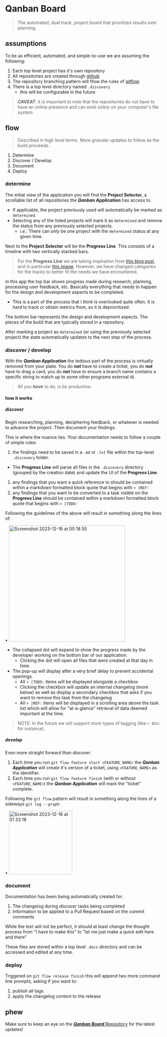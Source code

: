 # Qanban Board
> The automated, dual track, project board that prioritzes results over planning.

## assumptions
To be as efficient, automated, and simple-to-use we are assuming the following:
1. Each top level project has it's own repository
1. All repositories are created through [github](https://www.github.com)
1. The repository branching pattern will fllow the rules of [gitflow](https://danielkummer.github.io/git-flow-cheatsheet/)
1. There is a top level directory named `.discovery`
    - this will be configurable in the future

> _**CAVEAT**_: it is important to note that the repositories do not have to have an online presence and can exist _solely_ on your computer's file system.

## flow
> Described in high level terms. More granular updates to follow as the build proceeds.

1. Determine
1. Discover / Develop
1. Document
1. Deploy

### determine
The initial view of the application you will find the **Project Selector**, a scrollable list of all repositories the _**Qanban Application**_ has access to.
- If applicable, the project previously used will automatically be marked as `determined`.
- Selecting any of the listed projects will mark it as `determined` and remove the status from any previously selected projects.
  - _i.e._: There can only be one project with the `determined` status at any given time.

Next to the **Project Selector** will be the **Progress Line**. This consists of a timeline with two vertically stacked bars.

> For the **Progress Line** we are taking inspiration from [this blog post](https://jpattonassociates.com/dual-track-development/), and in particular [this image](https://jpattonassociates.com/wp-content/uploads/2017/05/sy-dual-track-model.png). However, we have changed categories for the tracks to better fit the needs we have encountered.

In this app the top bar shows progress made during research, planning, processing user feedback, etc. Basically everything that needs to happen for the design and development aspects to be completed.
- This is a part of the process that I think is overlooked quite often. It is hard to track or obtain metrics from, so it is deprioritized.

The bottom bar represents the design and development aspects. The pieces of the build that are typically stored in a repository.

After marking a project as `determined` (or using the previously selected project) the state automatically updates to the next step of the process.

### discover / develop
With the _**Qanban Application**_ the tedious part of the process is virtually removed from your plate. You do _**not**_ have to create a ticket, you do _**not**_ have to drag a card, you do _**not**_ have to ensure a branch name contains a specific string to match up to some other programs external id.

> All you _**have**_ to do, is be productive.

#### how it works
##### _discover_
Begin researching, planning, deciphering feedback, or whatever is needed to advance the project. Then document your findings.

This is where the nuance lies. Your documentation needs to follow a couple of simple rules:

1. the findings need to be saved in a `.md` or `.txt` file within the top-level `.discovery` folder.
  - The **Progress Line** will parse all files in the `.discovery` directory (grouped by the creation date) and update the UI of the **Progress Line**.
1. any findings that you want a quick reference to should be contained within a markdown formatted block quote that begins with `> |REF:`
1. any findings that you want to be converted to a task visible on the **Progress Line** should be contained within a markdown formatted block quote that begins with `> |TODO:`

Following the guidelines of the above will result in something along the lines of:

• <img width="372" alt="Screenshot 2023-12-16 at 00 18 55" src="https://github.com/DownQuark-Work/downquark.applicationFoss.QanbanBoard/assets/40064794/ec3c2bd5-fc49-49e6-84b6-32bd3629d35b">

- The collapsed dot will expand to show the progress made by the developer working on the bottom bar of our application.
    - Clicking the dot will open all files that were created at that day in time.
- The pop-up will display after a very brief delay to prevent accidental openings.
    - All `> |TODO:` items will be displayed alongside a checkbox
    - Clicking the checkbox will update an internal changelog (more below) as well as display a secondary checkbox that asks if you want to remove this task from the changelog
    - All `> |REF:` items will be displayed in a scrolling area above the task list which will allow for "at-a-glance" retrieval of data deemed important at the time.

> NOTE: In the future we will support more types of tagging (like `> BUG:` for instance).

##### _develop_
Even more straight forward than _discover_.

1. Each time you run `git flow feature start <FEATURE_NAME>` the _**Qanban Application**_ will create it's version of a ticket, using `<FEATURE_NAME>` as the identifier.
1. Each time you run `git flow feature finish` (with or without  `<FEATURE_NAME>`) the _**Qanban Application**_ will mark the "ticket" complete.

Following the `git flow` pattern will result in something along the lines of a sideways `git log --graph`:

• <img width="203" alt="Screenshot 2023-12-16 at 01 33 18" src="https://github.com/DownQuark-Work/downquark.applicationFoss.QanbanBoard/assets/40064794/2ff4573f-f986-4af1-bdcc-4ab14fac1605">

### document
Documentation has been being automatically created for:
1. The changelog during _discover_ tasks being completed
1. Information to be applied to a Pull Request based on the commit comments

While the text will not be perfect, it should at least change the thought process from  "I have to make this" to "let me just make a quick edit here and there"

These files are stored within a top level `.docs` directory and can be accessed and edited at any time.

### deploy
Triggered on `git flow release finish` this will append two more command line prompts, asking if you want to:
1. publish all tags
1. apply the changelog content to the release

## phew
Make sure to keep an eye on the [_**Qanban Board**_ Repository](https://github.com/DownQuark-Work/downquark.applicationFoss.QanbanBoard) for the latest updates!